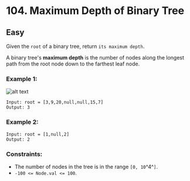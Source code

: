 # 104. Maximum Depth of Binary Tree


## Easy

Given the `root` of a binary tree, return `its maximum depth`.

A binary tree's **maximum depth** is the number of nodes along the longest path from the root node down to the farthest leaf node.


### Example 1:
![alt text](https://assets.leetcode.com/uploads/2020/11/26/tmp-tree.jpg)
```console
Input: root = [3,9,20,null,null,15,7]
Output: 3
```

### Example 2:
```console
Input: root = [1,null,2]
Output: 2
```


### Constraints:

- The number of nodes in the tree is in the range `[0, 10`^4^`]`.
- `-100 <= Node.val <= 100`.